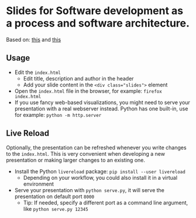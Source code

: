 # Slides for Software development as a process and software architecture.
Based on: [this](https://carpentries-incubator.github.io/python-intermediate-development/30-section3-intro/index.html) and [this](https://carpentries-incubator.github.io/python-intermediate-development/32-software-architecture-design/index.html)

## Usage
- Edit the `index.html`
  - Edit title, description and author in the header
  - Add your slide content in the `<div class="slides">` element
- Open the `index.html` file in the browser, for example: `firefox index.html`
- If you use fancy web-based visualizations, you might need to serve your presentation with a real webserver instead. Python has one built-in, use for example: `python -m http.server`

## Live Reload
Optionally, the presentation can be refreshed whenever you write changes to the `index.html`. This is very convenient when developing a new presentation or making larger changes to an existing one.

- Install the Python `livereload` package: `pip install --user livereload`
  - Depending on your workflow, you could also install it in a virtual environment
- Serve your presentation with `python serve.py`, it will serve the presentation on default port `8000`
  - Tip: If needed, specify a different port as a command line argument, like `python serve.py 12345`
